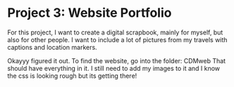 # Project 3: Website Portfolio

For this project, I want to create a digital scrapbook, mainly for myself, but also for other people. I want to include a lot of pictures from my travels with captions and location markers.

Okayyy figured it out. To find the website, go into the folder: CDMweb
That should have everything in it.
I still need to add my images to it and I know the css is looking rough but its getting there!
